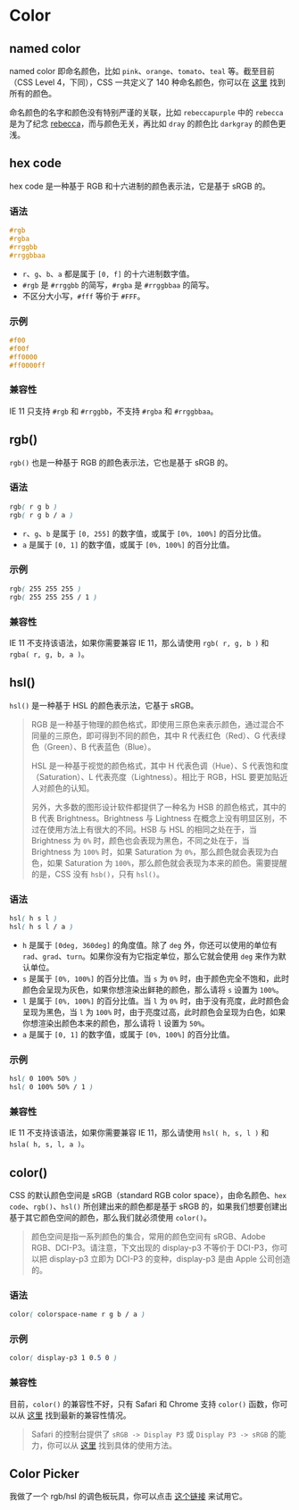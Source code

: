 # Color

## named color

named color 即命名颜色，比如 `pink`、`orange`、`tomato`、`teal` 等。截至目前（CSS Level 4，下同），CSS 一共定义了 140 种命名颜色，你可以在 [这里](https://developer.mozilla.org/en-US/docs/Web/CSS/named-color) 找到所有的颜色。

命名颜色的名字和颜色没有特别严谨的关联，比如 `rebeccapurple` 中的 `rebecca` 是为了纪念 [rebecca](https://codepen.io/trezy/post/honoring-a-great-man)，而与颜色无关，再比如 `dray` 的颜色比 `darkgray` 的颜色更浅。

## hex code

hex code 是一种基于 RGB 和十六进制的颜色表示法，它是基于 sRGB 的。

### 语法

```css
#rgb
#rgba
#rrggbb
#rrggbbaa
```

- `r`、`g`、`b`、`a` 都是属于 `[0, f]` 的十六进制数字值。
- `#rgb` 是 `#rrggbb` 的简写，`#rgba` 是 `#rrggbbaa` 的简写。
- 不区分大小写，`#fff` 等价于 `#FFF`。

### 示例

```css
#f00
#f00f
#ff0000
#ff0000ff
```

### 兼容性

IE 11 只支持 `#rgb` 和 `#rrggbb`，不支持 `#rgba` 和 `#rrggbbaa`。

## rgb()

`rgb()` 也是一种基于 RGB 的颜色表示法，它也是基于 sRGB 的。

### 语法

```css
rgb( r g b )
rgb( r g b / a )
```

- `r`、`g`、`b` 是属于 `[0, 255]` 的数字值，或属于 `[0%, 100%]` 的百分比值。
- `a` 是属于 `[0, 1]` 的数字值，或属于 `[0%, 100%]` 的百分比值。

### 示例

```css
rgb( 255 255 255 )
rgb( 255 255 255 / 1 )
```

### 兼容性

IE 11 不支持该语法，如果你需要兼容 IE 11，那么请使用 `rgb( r, g, b )` 和 `rgba( r, g, b, a )`。

## hsl()

`hsl()` 是一种基于 HSL 的颜色表示法，它基于 sRGB。

> RGB 是一种基于物理的颜色格式，即使用三原色来表示颜色，通过混合不同量的三原色，即可得到不同的颜色，其中 R 代表红色（Red）、G 代表绿色（Green）、B 代表蓝色（Blue）。
>
> HSL 是一种基于视觉的颜色格式，其中 H 代表色调（Hue）、S 代表饱和度（Saturation）、L 代表亮度（Lightness）。相比于 RGB，HSL 要更加贴近人对颜色的认知。
>
> 另外，大多数的图形设计软件都提供了一种名为 HSB 的颜色格式，其中的 B 代表 Brightness。Brightness 与 Lightness 在概念上没有明显区别，不过在使用方法上有很大的不同。HSB 与 HSL 的相同之处在于，当 Brightness  为 `0%` 时，颜色也会表现为黑色，不同之处在于，当 Brightness 为 `100%` 时，如果 Saturation 为 `0%`，那么颜色就会表现为白色，如果 Saturation 为 `100%`，那么颜色就会表现为本来的颜色。需要提醒的是，CSS 没有 `hsb()`，只有 `hsl()`。

### 语法

```css
hsl( h s l )
hsl( h s l / a )
```

- `h` 是属于 `[0deg, 360deg]` 的角度值。除了 `deg` 外，你还可以使用的单位有 `rad`、`grad`、`turn`。如果你没有为它指定单位，那么它就会使用 `deg` 来作为默认单位。
- `s` 是属于 `[0%, 100%]` 的百分比值。当 `s` 为 `0%` 时，由于颜色完全不饱和，此时颜色会呈现为灰色，如果你想渲染出鲜艳的颜色，那么请将 `s` 设置为 `100%`。
- `l` 是属于 `[0%, 100%]` 的百分比值。当 `l` 为 `0%` 时，由于没有亮度，此时颜色会呈现为黑色，当 `l` 为 `100%` 时，由于亮度过高，此时颜色会呈现为白色，如果你想渲染出颜色本来的颜色，那么请将 `l` 设置为 `50%`。
- `a` 是属于 `[0, 1]` 的数字值，或属于 `[0%, 100%]` 的百分比值。

### 示例

```css
hsl( 0 100% 50% )
hsl( 0 100% 50% / 1 )
```

### 兼容性

IE 11 不支持该语法，如果你需要兼容 IE 11，那么请使用 `hsl( h, s, l )` 和 `hsla( h, s, l, a )`。

## color()

CSS 的默认颜色空间是 sRGB（standard RGB color space），由命名颜色、`hex code`、`rgb()`、`hsl()` 所创建出来的颜色都是基于 sRGB 的，如果我们想要创建出基于其它颜色空间的颜色，那么我们就必须使用 `color()`。

> 颜色空间是指一系列颜色的集合，常用的颜色空间有 sRGB、Adobe RGB、DCI-P3。请注意，下文出现的 display-p3 不等价于 DCI-P3，你可以把 display-p3 立即为 DCI-P3 的变种，display-p3 是由 Apple 公司创造的。

### 语法

```css
color( colorspace-name r g b / a )
```

### 示例

```css
color( display-p3 1 0.5 0 )
```

### 兼容性

目前，`color()` 的兼容性不好，只有 Safari 和 Chrome 支持 `color()` 函数，你可以从 [这里](https://caniuse.com/?search=color()) 找到最新的兼容性情况。

> Safari 的控制台提供了 `sRGB -> Display P3` 或 `Display P3 -> sRGB` 的能力，你可以从 [这里](https://webkit.org/blog/10042/wide-gamut-color-in-css-with-display-p3/) 找到具体的使用方法。

## Color Picker

我做了一个 rgb/hsl 的调色板玩具，你可以点击 [这个链接](https://jynxio.github.io/color-picker/) 来试用它。